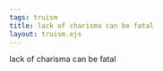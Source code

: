 ```yaml
---
tags: truism
title: lack of charisma can be fatal
layout: truism.ejs
---
```


lack of charisma can be fatal